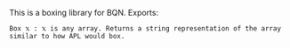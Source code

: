 This is a boxing library for BQN. 
Exports:
```
Box 𝕩 : 𝕩 is any array. Returns a string representation of the array similar to how APL would box. 
```
